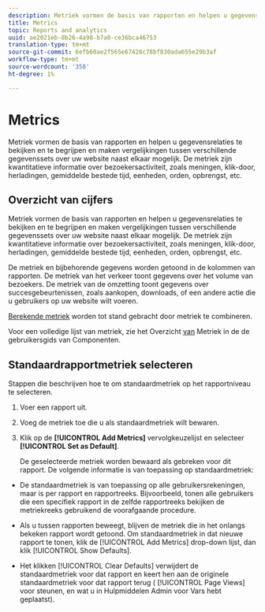 ```yaml
---
description: Metriek vormen de basis van rapporten en helpen u gegevensrelaties te bekijken en te begrijpen en maken vergelijkingen tussen verschillende gegevenssets over uw website naast elkaar mogelijk. De metriek zijn kwantitatieve informatie over bezoekersactiviteit, zoals meningen, klik-door, herladingen, gemiddelde bestede tijd, eenheden, orden, opbrengst, etc.
title: Metrics
topic: Reports and analytics
uuid: ae2021eb-8b26-4a98-b7a0-ce36bca46753
translation-type: tm+mt
source-git-commit: 6efb60ae2f565e67426c78bf830ada655e29b3af
workflow-type: tm+mt
source-wordcount: '358'
ht-degree: 1%

---
```



# Metrics

Metriek vormen de basis van rapporten en helpen u gegevensrelaties te bekijken en te begrijpen en maken vergelijkingen tussen verschillende gegevenssets over uw website naast elkaar mogelijk. De metriek zijn kwantitatieve informatie over bezoekersactiviteit, zoals meningen, klik-door, herladingen, gemiddelde bestede tijd, eenheden, orden, opbrengst, etc.

## Overzicht van cijfers

Metriek vormen de basis van rapporten en helpen u gegevensrelaties te bekijken en te begrijpen en maken vergelijkingen tussen verschillende gegevenssets over uw website naast elkaar mogelijk. De metriek zijn kwantitatieve informatie over bezoekersactiviteit, zoals meningen, klik-door, herladingen, gemiddelde bestede tijd, eenheden, orden, opbrengst, etc.

De metriek en bijbehorende gegevens worden getoond in de kolommen van rapporten. De metriek van het verkeer toont gegevens over het volume van bezoekers. De metriek van de omzetting toont gegevens over succesgebeurtenissen, zoals aankopen, downloads, of een andere actie die u gebruikers op uw website wilt voeren.

[Berekende metriek](/help/components/c-calcmetrics/cm-overview.md) worden tot stand gebracht door metriek te combineren.

Voor een volledige lijst van metriek, zie het Overzicht [van](/help/components/metrics/overview.md) Metriek in de de gebruikersgids van Componenten.

## Standaardrapportmetriek selecteren

Stappen die beschrijven hoe te om standaardmetriek op het rapportniveau te selecteren.

<!-- 

t_metrics_set_default.xml

 -->

1. Voer een rapport uit.
1. Voeg de metriek toe die u als standaardmetriek wilt bewaren.
1. Klik op de **[!UICONTROL Add Metrics]** vervolgkeuzelijst en selecteer **[!UICONTROL Set as Default]**.

   De geselecteerde metriek worden bewaard als gebreken voor dit rapport. De volgende informatie is van toepassing op standaardmetriek:

* De standaardmetriek is van toepassing op alle gebruikersrekeningen, maar is per rapport en rapportreeks. Bijvoorbeeld, tonen alle gebruikers die een specifiek rapport in de zelfde rapportreeks bekijken de metriekreeks gebruikend de voorafgaande procedure.
* Als u tussen rapporten beweegt, blijven de metriek die in het onlangs bekeken rapport wordt getoond. Om standaardmetriek in dat nieuwe rapport te tonen, klik de [!UICONTROL Add Metrics] drop-down lijst, dan klik [!UICONTROL Show Defaults].

* Het klikken [!UICONTROL Clear Defaults] verwijdert de standaardmetriek voor dat rapport en keert hen aan de originele standaardmetriek voor dat rapport terug ( [!UICONTROL Page Views] voor steunen, en wat u in Hulpmiddelen Admin voor Vars hebt geplaatst).

